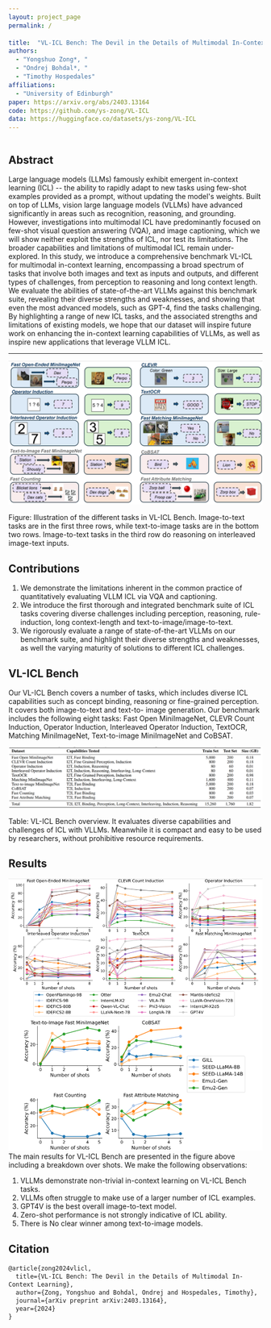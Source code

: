 ```yaml
---
layout: project_page
permalink: /

title:  "VL-ICL Bench: The Devil in the Details of Multimodal In-Context Learning"
authors:
  - "Yongshuo Zong*, "
  - "Ondrej Bohdal*, "
  - "Timothy Hospedales"
affiliations:
  - "University of Edinburgh"
paper: https://arxiv.org/abs/2403.13164
code: https://github.com/ys-zong/VL-ICL
data: https://huggingface.co/datasets/ys-zong/VL-ICL
---
```


<div class="columns is-centered has-text-centered">
    <div class="column is-four-fifths">
        <h2>Abstract</h2>
        <div class="content has-text-justified">
Large language models (LLMs) famously exhibit emergent in-context learning (ICL) -- the ability to rapidly adapt to new tasks using few-shot examples provided as a prompt, without updating the model's weights. Built on top of LLMs, vision large language models (VLLMs) have advanced significantly in areas such as recognition, reasoning, and grounding. However, investigations into multimodal ICL have predominantly focused on few-shot visual question answering (VQA), and image captioning, which we will show neither exploit the strengths of ICL, nor test its limitations. The broader capabilities and limitations of multimodal ICL remain under-explored. In this study, we introduce a comprehensive benchmark VL-ICL for multimodal in-context learning, encompassing a broad spectrum of tasks that involve both images and text as inputs and outputs, and different types of challenges, from perception to reasoning and long context length. We evaluate the abilities of state-of-the-art VLLMs against this benchmark suite, revealing their diverse strengths and weaknesses, and showing that even the most advanced models, such as GPT-4, find the tasks challenging. By highlighting a range of new ICL tasks, and the associated strengths and limitations of existing models, we hope that our dataset will inspire future work on enhancing the in-context learning capabilities of VLLMs, as well as inspire new applications that leverage VLLM ICL.
        </div>
    </div>
</div>

---


![Dataset](static/image/dataset.png)

Figure: Illustration of the different tasks in VL-ICL Bench. Image-to-text tasks are in the first
three rows, while text-to-image tasks are in the bottom two rows. Image-to-text tasks in the third
row do reasoning on interleaved image-text inputs.



## Contributions
1. We demonstrate the limitations inherent in the common practice of quantitatively evaluating VLLM ICL via VQA and captioning. 
2. We introduce the first thorough and integrated benchmark suite of ICL tasks covering diverse challenges including perception, reasoning, rule-induction, long context-length and text-to-image/image-to-text.
3. We rigorously evaluate a range of state-of-the-art VLLMs on our benchmark suite, and highlight their diverse strengths and weaknesses, as well the varying maturity of solutions to different ICL challenges.

## VL-ICL Bench

Our VL-ICL Bench covers a number of tasks, which includes diverse ICL capabilities such as concept binding, reasoning or fine-grained perception. It covers both image-to-text and text-to-
image generation. Our benchmark includes the following eight tasks: Fast Open MiniImageNet, CLEVR Count Induction, Operator Induction, Interleaved Operator Induction, TextOCR, Matching
MiniImageNet, Text-to-image MiniImageNet and CoBSAT. 

![Statistics](static/image/statistics.png)

Table: VL-ICL Bench overview. It evaluates diverse capabilities and challenges of ICL with VLLMs. Meanwhile it is compact and easy to be used by researchers, without prohibitive resource requirements.


## Results

![Result](static/image/results.png)
The main results for VL-ICL Bench are presented in the figure above including a breakdown over shots. We make the following observations:
1. VLLMs demonstrate non-trivial in-context learning on VL-ICL Bench tasks. 
2. VLLMs often struggle to make use of a larger number of ICL examples. 
3. GPT4V is the best overall image-to-text model.
4. Zero-shot performance is not strongly indicative of ICL ability.
5. There is No clear winner among text-to-image models.


## Citation
```
@article{zong2024vlicl,
  title={VL-ICL Bench: The Devil in the Details of Multimodal In-Context Learning},
  author={Zong, Yongshuo and Bohdal, Ondrej and Hospedales, Timothy},
  journal={arXiv preprint arXiv:2403.13164},
  year={2024}
}
```
